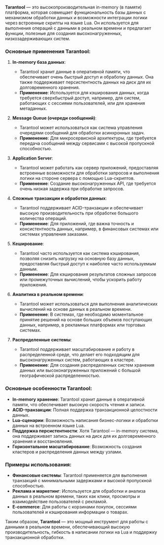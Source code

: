 **Tarantool** — это высокопроизводительная in-memory (в памяти) платформа, которая совмещает функциональность базы данных с механизмом обработки данных и возможности интеграции логики через встроенные скрипты на языке Lua. Он используется для выполнения операций с данными в реальном времени и предлагает функции, полезные для создания высоконагруженных, низкозадерживающих систем.

### Основные применения Tarantool:

1. **In-memory база данных**:
   - Tarantool хранит данные в оперативной памяти, что обеспечивает очень быстрый доступ и обработку данных. Она также поддерживает персистентность данных на диск для их долговременного хранения.
   - **Применение**: Используется для кэширования данных, когда требуется сверхбыстрый доступ, например, для систем, работающих с сессиями пользователей, или для хранения метаданных.

2. **Message Queue (очереди сообщений)**:
   - Tarantool может использоваться как система управления очередями сообщений для обработки асинхронных задач.
   - **Применение**: Для микросервисной архитектуры, где требуется передача сообщений между сервисами с высокой пропускной способностью.

3. **Application Server**:
   - Tarantool может работать как сервер приложений, предоставляя встроенные возможности для обработки запросов и выполнения логики на стороне сервера с помощью Lua-скриптов.
   - **Применение**: Создание высоконагруженных API, где требуется очень низкая задержка при обработке запросов.

4. **Сложные транзакции и обработки данных**:
   - Tarantool поддерживает ACID-транзакции и обеспечивает высокую производительность при обработке большого количества операций.
   - **Применение**: Для приложений, где важна точность и консистентность данных, например, в финансовых системах или системах управления заказами.

5. **Кеширование**:
   - Tarantool часто используется как система кэширования, позволяя снизить нагрузку на основную базу данных, предоставляя быстрый доступ к наиболее часто используемым данным.
   - **Применение**: Для кэширования результатов сложных запросов или промежуточных вычислений, чтобы ускорить работу приложения.

6. **Аналитика в реальном времени**:
   - Tarantool может использоваться для выполнения аналитических вычислений на основе данных в реальном времени.
   - **Применение**: В системах, где необходимо моментальное принятие решений на основе больших объемов поступающих данных, например, в рекламных платформах или торговых системах.

7. **Распределенные системы**:
   - Tarantool поддерживает масштабирование и работу в распределенной среде, что делает его подходящим для высоконагруженных систем, работающих в кластере.
   - **Применение**: Для создания распределенных систем хранения данных или высоконагруженных приложений с большой географической распределенностью.

### Основные особенности Tarantool:
- **In-memory хранение**: Tarantool хранит данные в оперативной памяти, что обеспечивает высокую скорость чтения и записи.
- **ACID-транзакции**: Полная поддержка транзакционной целостности данных.
- **Lua-сценарии**: Возможность написания бизнес-логики и обработки данных на встроенном языке Lua.
- **Поддержка персистентности**: Хотя Tarantool — in-memory система, она поддерживает запись данных на диск для их долговременного хранения и восстановления.
- **Горизонтальное масштабирование**: Возможность создания кластеров и распределения данных между узлами.

### Примеры использования:
- **Финансовые системы**: Tarantool применяется для выполнения транзакций с минимальными задержками и высокой пропускной способностью.
- **Реклама и маркетинг**: Используется для обработки и анализа данных в реальном времени, таких как клики, просмотры и взаимодействие пользователей с рекламой.
- **E-commerce**: Для работы с корзинами покупок, сессиями пользователей и кэширования информации о товарах.

Таким образом, **Tarantool** — это мощный инструмент для работы с данными в реальном времени, обеспечивающий высокую производительность, гибкость в написании логики на Lua и поддержку транзакционной обработки.